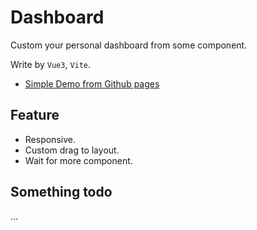 # Dashboard

Custom your personal dashboard from some component.

Write by `Vue3`, `Vite`.

- <a href="https://leon-kfd.github.io/Dashboard/">Simple Demo from Github pages</a>

## Feature

+ Responsive.
+ Custom drag to layout.
+ Wait for more component.

## Something todo

...

